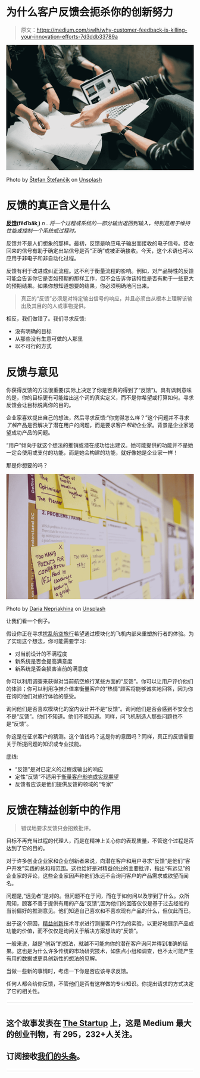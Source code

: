 # 为什么客户反馈会扼杀你的创新努力

> 原文：<https://medium.com/swlh/why-customer-feedback-is-killing-your-innovation-efforts-7d3ddb33789a>

![](img/a371193d744d603a426a8d9fd3c1b57e.png)

Photo by [Štefan Štefančík](https://unsplash.com/@cikstefan) on [Unsplash](https://unsplash.com/?utm_source=unsplash&utm_medium=referral&utm_content=creditCopyText)

# 反馈的真正含义是什么

[**反馈**](http://www.etymonline.com/index.php?term=feedback)**(fēdˈbăkˌ)** *n .
将一个过程或系统的一部分输出返回到输入，特别是用于维持性能或控制一个系统或过程时。*

反馈并不是人们想象的那样。最初，反馈是响应电子输出而接收的电子信号。接收回来的信号有助于确定出站信号是否“正确”或被正确接收。今天，这个术语也可以应用于非电子和非自动化过程。

反馈有利于改进或纠正流程。这不利于衡量流程的影响。例如，对产品特性的反馈可能会告诉你它是否如预期的那样工作，但不会告诉你该特性是否有助于一些更大的预期结果。如果你想知道想要的结果，你必须明确地问出来。

> 真正的“反馈”必须是对特定输出信号的响应，并且必须由从根本上理解该输出及其目的的人或事物提供。

相反，我们做错了。我们寻求反馈:

*   没有明确的目标
*   从那些没有生意可做的人那里
*   以不可行的方式

# 反馈与意见

你获得反馈的方法很重要(实际上决定了你是否真的得到了“反馈”)。具有讽刺意味的是，你的目标更有可能给出这个词的真实定义，而不是你希望或打算如何。寻求反馈会让目标脱离你的目的。

企业家喜欢提出自己的想法，然后寻求反馈:“你觉得怎么样？”这个问题并不寻求*了解*产品是否解决了潜在用户的问题，而是要求客户*帮助*企业家。背景是企业家渴望成功产品的问题。

“用户”倾向于就这个想法的推销或潜在成功给出建议。她可能提供的功能并不是她一定会使用或支付的功能，而是她会构建的功能，就好像她是企业家一样！

那是你想要的吗？

![](img/002485b1009cafdfbe2c17272f160914.png)

Photo by [Daria Nepriakhina](https://unsplash.com/photos/zoCDWPuiRuA?utm_source=unsplash&utm_medium=referral&utm_content=creditCopyText) on [Unsplash](https://unsplash.com/?utm_source=unsplash&utm_medium=referral&utm_content=creditCopyText)

让我们看一个例子。

假设你正在寻求[扰乱航空旅行](https://flytranspose.com/introducingtranspose-a9b6640403f3#.52lijhf5i)希望通过模块化的飞机内部来重塑旅行者的体验。为了实现这个想法，你可能需要学习:

*   对当前设计的不满程度
*   新系统是否会提高满意度
*   新系统是否会损害当前的满意度

你可以利用调查来获得对当前航空旅行某些方面的“反馈”。你可以让用户评价他们的体验；你可以利用净推介值来衡量客户的“热情”顾客将能够诚实地回答，因为你在询问他们对旅行体验的感受。

询问他们是否喜欢模块化的室内设计并不是“反馈”。询问他们是否会感到不安全也不是“反馈”。他们不知道。他们不能知道。同样，问飞机制造人那些问题也不是“反馈”。

你这是在征求客户的猜测。这个值钱吗？这是你的意图吗？同样，真正的反馈需要关于所提问题的知识或专业技能。

底线:

*   “反馈”是对已定义的过程或输出的响应
*   定性“反馈”不适用于[衡量客户影响或实现期望](https://www.movestheneedle.com/all-blog/2018/10/9/how-to-nail-your-most-valuable-metrics-using-the-customer-journey?utm_medium=post&utm_campaign=content-marketing&utm_source=medium)
*   反馈者应该是他们提供反馈的领域的“专家”

# 反馈在精益创新中的作用

> 错误地要求反馈只会招致批评。

目标不再充当过程的代理人，而是在精神上关心你的表现质量，不管这个过程是否达到了它的目的。

对于许多创业企业家和企业创新者来说，向潜在客户和用户寻求“反馈”是他们“客户开发”实践的总和和范围。这也恰好是对精益创业的主要批评，指出“有远见”的企业家的评论，这些企业家因声称他们永远不会询问客户的产品需求或欲望而闻名。

问题是,“远见者”是对的。但问题不在于问，而在于如何问以及学到了什么。众所周知，顾客不善于提供有用的产品“反馈”,因为他们的回答仅仅是基于过去经验的当前偏好的推测意见。他们知道自己喜欢和不喜欢现有产品的什么，但仅此而已。

出于这个原因，[精益创新](https://www.movestheneedle.com/all-blog/2018/8/14/what-is-lean-innovation-components-and-examples?utm_medium=post&utm_campaign=content-marketing&utm_source=medium)技术寻求进行测量客户行为的实验，以更好地展示产品或功能的价值，而不仅仅是询问关于解决方案想法的“反馈”。

一般来说，越是“创新”的想法，就越不可能向你的潜在客户询问并得到准确的结果。这也是为什么许多传统的市场研究技术，如焦点小组和调查，也不太可能产生有用的数据或更具创新性的想法的见解。

当做一些新的事情时，考虑一下你是否应该寻求反馈。

任何人都会给你反馈，不管他们是否有这样做的专业知识。你提出请求的方式决定了它的相关性。

![](img/731acf26f5d44fdc58d99a6388fe935d.png)

## 这个故事发表在 [The Startup](https://medium.com/swlh) 上，这是 Medium 最大的创业刊物，有 295，232+人关注。

## 订阅接收[我们的头条](http://growthsupply.com/the-startup-newsletter/)。

![](img/731acf26f5d44fdc58d99a6388fe935d.png)